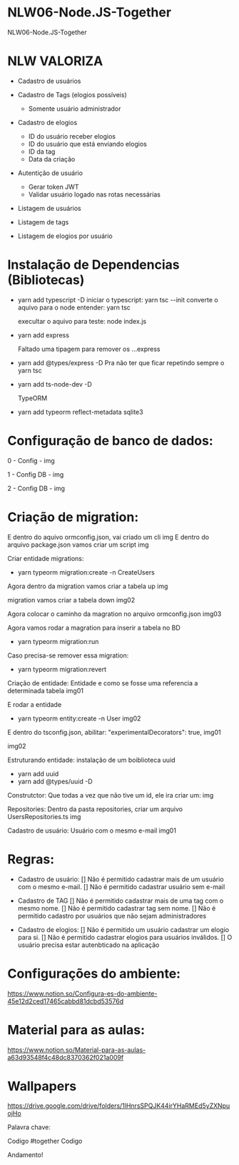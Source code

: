 # NLW06-Node.JS-Together
NLW06-Node.JS-Together



# NLW VALORIZA

- Cadastro de usuários
- Cadastro de Tags (elogios possíveis)
  - Somente usuário administrador
  
- Cadastro de elogios
  - ID do usuário receber elogios
  - ID do usuário que está enviando elogios
  - ID da tag
  - Data da criação

- Autentição de usuário
  - Gerar token JWT
  - Validar usuário logado nas rotas necessárias

- Listagem de usuários
- Listagem de tags
- Listagem de elogios por usuário

# Instalação de Dependencias (Bibliotecas)

- yarn add typescript -D
  iniciar o typescript: yarn tsc --init
  converte o aquivo para o node entender: yarn tsc

  execultar o aquivo para teste: node index.js

- yarn add express
  
  Faltado uma tipagem para remover os ...express
- yarn add @types/express -D
  Pra não ter que ficar repetindo sempre o yarn tsc
- yarn add ts-node-dev -D

  TypeORM
- yarn add typeorm reflect-metadata sqlite3

# Configuração de banco de dados:
0 - Config - img

1 - Config DB - img

2 - Config DB - img

# Criação de migration:
E dentro do aquivo ormconfig.json, vai criado um cli
img
E dentro do arquivo package.json vamos criar um script
img

Criar entidade migrations:

- yarn typeorm migration:create -n CreateUsers

Agora dentro da migration vamos criar a tabela up
img

migration vamos criar a tabela down
img02

Agora colocar o caminho da magration no arquivo ormconfig.json
img03

Agora vamos rodar a magration para inserir a tabela no BD
- yarn typeorm migration:run

Caso precisa-se remover essa migration:
- yarn typeorm migration:revert

Criação de entidade:
Entidade e como se fosse uma referencia a determinada tabela
img01

E rodar a entidade
- yarn typeorm entity:create -n User
img02

E dentro do tsconfig.json, abilitar: "experimentalDecorators": true,
img01

img02

Estruturando entidade:
  instalação de um boiblioteca uuid
  - yarn add uuid
  - yarn add @types/uuid -D

Construtctor:
Que todas a vez que não tive um id, ele ira criar um:
img

Repositories:
Dentro da pasta repositories, criar um arquivo UsersRepositories.ts
img

Cadastro de usuário:
Usuário com o mesmo e-mail
img01




# Regras:
- Cadastro de usuário:
  [] Não é permitido cadastrar mais de um usuário com o mesmo e-mail.
  [] Não é permitido cadastrar usuário sem e-mail

- Cadastro de TAG
  [] Não é permitido cadastrar mais de uma tag com o mesmo nome.
  [] Não é permitido cadastrar tag sem nome.
  [] Não é permitido cadastro por usuários que não sejam administradores

- Cadastro de elogios:
  [] Não é permitido um usuário cadastrar um elogio para si.
  [] Não é permitido cadastrar elogios para usuários inválidos.
  [] O usuário precisa estar autenbticado na aplicação


# Configurações do ambiente:

https://www.notion.so/Configura-es-do-ambiente-45e12d2ced17465cabbd81dcbd53576d

# Material para as aulas:

https://www.notion.so/Material-para-as-aulas-a63d93548f4c48dc8370362f021a009f

# Wallpapers

https://drive.google.com/drive/folders/1lHnrsSPQJK44irYHaRMEd5yZXNpuojHo


Palavra chave:

Codigo #together
Codigo 

Andamento!
